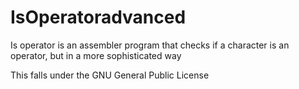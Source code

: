 # IsOperatoradvanced
Is operator is an assembler program that checks if a character is an operator, but in a more sophisticated way

This falls under the GNU General Public License
